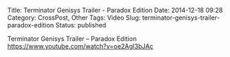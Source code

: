 Title: Terminator Genisys Trailer - Paradox Edition
Date: 2014-12-18 09:28
Category: CrossPost, Other
Tags: Video
Slug: terminator-genisys-trailer-paradox-edition
Status: published

Terminator Genisys Trailer – Paradox Edition  
<https://www.youtube.com/watch?v=oe2Agl3bJAc>

